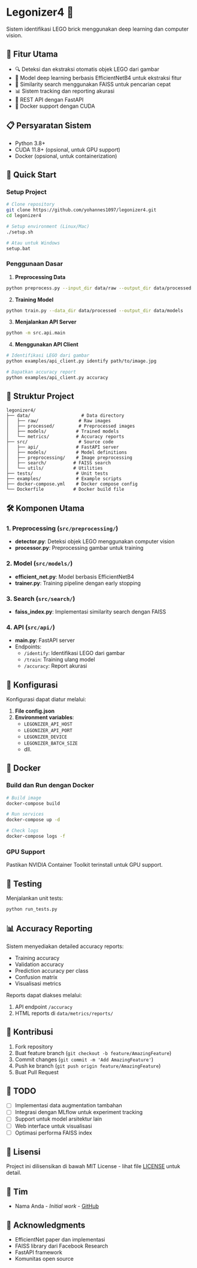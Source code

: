 # Legonizer4 🧱

Sistem identifikasi LEGO brick menggunakan deep learning dan computer vision.

## 🌟 Fitur Utama

- 🔍 Deteksi dan ekstraksi otomatis objek LEGO dari gambar
- 🧠 Model deep learning berbasis EfficientNetB4 untuk ekstraksi fitur
- 🔎 Similarity search menggunakan FAISS untuk pencarian cepat
- 📊 Sistem tracking dan reporting akurasi
- 🚀 REST API dengan FastAPI
- 🐳 Docker support dengan CUDA

## 📋 Persyaratan Sistem

- Python 3.8+
- CUDA 11.8+ (opsional, untuk GPU support)
- Docker (opsional, untuk containerization)

## 🚀 Quick Start

### Setup Project

```bash
# Clone repository
git clone https://github.com/yohannes1097/legonizer4.git
cd legonizer4

# Setup environment (Linux/Mac)
./setup.sh

# Atau untuk Windows
setup.bat
```

### Penggunaan Dasar

1. **Preprocessing Data**
```bash
python preprocess.py --input_dir data/raw --output_dir data/processed
```

2. **Training Model**
```bash
python train.py --data_dir data/processed --output_dir data/models
```

3. **Menjalankan API Server**
```bash
python -m src.api.main
```

4. **Menggunakan API Client**
```bash
# Identifikasi LEGO dari gambar
python examples/api_client.py identify path/to/image.jpg

# Dapatkan accuracy report
python examples/api_client.py accuracy
```

## 📁 Struktur Project

```
legonizer4/
├── data/                   # Data directory
│   ├── raw/               # Raw images
│   ├── processed/         # Preprocessed images
│   ├── models/           # Trained models
│   └── metrics/          # Accuracy reports
├── src/                   # Source code
│   ├── api/              # FastAPI server
│   ├── models/           # Model definitions
│   ├── preprocessing/    # Image preprocessing
│   ├── search/          # FAISS search
│   └── utils/           # Utilities
├── tests/                # Unit tests
├── examples/             # Example scripts
├── docker-compose.yml    # Docker compose config
└── Dockerfile           # Docker build file
```

## 🛠️ Komponen Utama

### 1. Preprocessing (`src/preprocessing/`)

- **detector.py**: Deteksi objek LEGO menggunakan computer vision
- **processor.py**: Preprocessing gambar untuk training

### 2. Model (`src/models/`)

- **efficient_net.py**: Model berbasis EfficientNetB4
- **trainer.py**: Training pipeline dengan early stopping

### 3. Search (`src/search/`)

- **faiss_index.py**: Implementasi similarity search dengan FAISS

### 4. API (`src/api/`)

- **main.py**: FastAPI server
- Endpoints:
  - `/identify`: Identifikasi LEGO dari gambar
  - `/train`: Training ulang model
  - `/accuracy`: Report akurasi

## 🔧 Konfigurasi

Konfigurasi dapat diatur melalui:

1. **File config.json**
2. **Environment variables**:
   - `LEGONIZER_API_HOST`
   - `LEGONIZER_API_PORT`
   - `LEGONIZER_DEVICE`
   - `LEGONIZER_BATCH_SIZE`
   - dll.

## 🐳 Docker

### Build dan Run dengan Docker

```bash
# Build image
docker-compose build

# Run services
docker-compose up -d

# Check logs
docker-compose logs -f
```

### GPU Support

Pastikan NVIDIA Container Toolkit terinstall untuk GPU support.

## 🧪 Testing

Menjalankan unit tests:

```bash
python run_tests.py
```

## 📊 Accuracy Reporting

Sistem menyediakan detailed accuracy reports:

- Training accuracy
- Validation accuracy
- Prediction accuracy per class
- Confusion matrix
- Visualisasi metrics

Reports dapat diakses melalui:
1. API endpoint `/accuracy`
2. HTML reports di `data/metrics/reports/`

## 🤝 Kontribusi

1. Fork repository
2. Buat feature branch (`git checkout -b feature/AmazingFeature`)
3. Commit changes (`git commit -m 'Add AmazingFeature'`)
4. Push ke branch (`git push origin feature/AmazingFeature`)
5. Buat Pull Request

## 📝 TODO

- [ ] Implementasi data augmentation tambahan
- [ ] Integrasi dengan MLflow untuk experiment tracking
- [ ] Support untuk model arsitektur lain
- [ ] Web interface untuk visualisasi
- [ ] Optimasi performa FAISS index

## 📄 Lisensi

Project ini dilisensikan di bawah MIT License - lihat file [LICENSE](LICENSE) untuk detail.

## 👥 Tim

- Nama Anda - *Initial work* - [GitHub](https://github.com/yohannes1097)

## 🙏 Acknowledgments

- EfficientNet paper dan implementasi
- FAISS library dari Facebook Research
- FastAPI framework
- Komunitas open source
